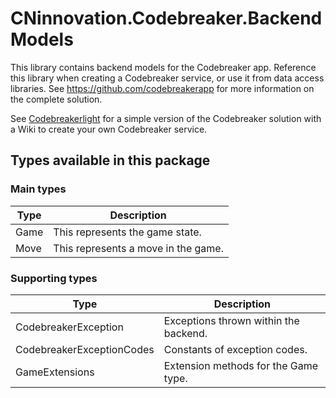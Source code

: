 # CNinnovation.Codebreaker.BackendModels

This library contains backend models for the Codebreaker app. Reference this library when creating a Codebreaker service, or use it from data access libraries.
See https://github.com/codebreakerapp for more information on the complete solution.

See [Codebreakerlight](https://github.com/codebreakerapp/codebreakerlight) for a simple version of the Codebreaker solution with a Wiki to create your own Codebreaker service.

## Types available in this package

### Main types

| Type | Description |
| --- | --- |
| Game | This represents the game state. |
| Move | This represents a move in the game. |

### Supporting types

| Type | Description |
| --- | --- |
| CodebreakerException | Exceptions thrown within the backend. |
| CodebreakerExceptionCodes | Constants of exception codes. |
| GameExtensions | Extension methods for the Game type. |
